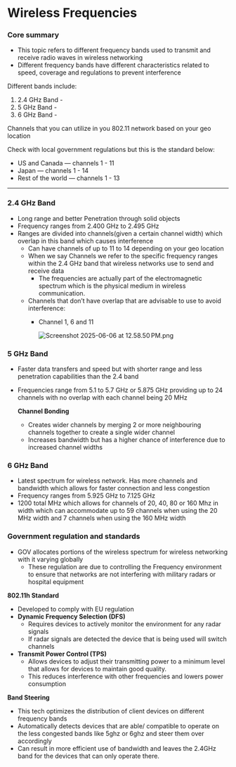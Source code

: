 # Wireless Frequencies

### Core summary

- This topic refers to different frequency bands used to transmit and receive radio waves in wireless networking
- Different frequency bands have different characteristics related to speed, coverage and regulations to prevent interference

Different bands include:

1. 2.4 GHz Band - 
2. 5 GHz Band - 
3. 6 GHz Band - 

Channels that you can utilize in you 802.11 network based on your geo location 

Check with local government regulations but this is the standard below: 

- US and Canada — channels 1 - 11
- Japan — channels 1 - 14
- Rest of the world — channels 1 - 13

---

### 2.4 GHz Band

- Long range and better Penetration through solid objects
- Frequency ranges from 2.400 GHz to 2.495 GHz
- Ranges are divided into channels(given a certain channel width) which overlap in this band which causes interference
    - Can have channels of up to  11 to 14 depending on your geo location
    - When we say Channels we refer to the specific frequency ranges within the 2.4 GHz band that wireless networks use to send and receive data
        - The frequencies are actually part of the electromagnetic spectrum which is the physical medium in wireless communication.
    - Channels that don’t have overlap that are advisable to use to avoid interference:
        - Channel 1, 6 and 11
            
            ![Screenshot 2025-06-06 at 12.58.50 PM.png](attachment:861170f3-f0c2-4346-a24f-546abf221f3b:Screenshot_2025-06-06_at_12.58.50_PM.png)
            

### 5 GHz Band

- Faster data transfers and speed but with shorter range and less penetration capabilities than the 2.4 band
- Frequencies range from 5.1 to 5.7 GHz or 5.875 GHz providing up to 24 channels with no overlap with each channel being 20 MHz
    
    **Channel Bonding**
    
    - Creates wider channels by merging 2 or more neighbouring channels together to create a single wider channel
    - Increases bandwidth but has a higher chance of interference due to increased channel widths

### 6 GHz Band

- Latest spectrum for wireless network. Has more channels and bandwidth which allows for faster connection and less congestion
- Frequency ranges from 5.925 GHz to 7.125 GHz
- 1200 total MHz which allows for channels of 20, 40, 80 or 160 Mhz in width which can accommodate up to 59 channels when using the 20 MHz width and 7 channels when using the 160 MHz width

### Government regulation and standards

- GOV allocates portions of the wireless spectrum for wireless networking with it varying globally
    - These regulation are due to controlling the Frequency environment to ensure that networks are not interfering with military radars or hospital equipment

**802.11h Standard**

- Developed to comply with EU regulation
- **Dynamic Frequency Selection (DFS)**
    - Requires devices to actively monitor the environment for any radar signals
    - If radar signals are detected the device that is being used will switch channels
- **Transmit Power Control (TPS)**
    - Allows devices to adjust their transmitting power to a minimum level that allows for devices to maintain good quality.
    - This reduces interference with other frequencies and lowers power consumption

**Band Steering**

- This tech optimizes the distribution of client devices on different frequency bands
- Automatically detects devices that are able/ compatible to operate on the less congested bands like 5ghz or 6ghz and steer them over accordingly
- Can result in more efficient use of bandwidth and leaves the 2.4GHz band for the devices that can only operate there.